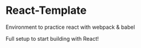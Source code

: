 # React-Template
Environment to practice react with webpack &amp; babel


Full setup to start building with React!
